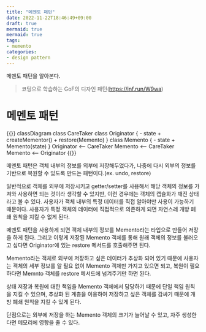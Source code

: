 ```yaml
---
title: "메멘토 패턴"
date: 2022-11-22T18:46:49+09:00
draft: true
mermaid: true
mermaid: true
tags:
- memento
categories:
- design pattern
---
```

메멘토 패턴을 알아본다.
<!--more-->

> 코딩으로 학습하는 GoF의 디자인 패턴(https://inf.run/W9wa)

# 메멘토 패턴

{{<mermaid>}}
classDiagram
    class CareTaker
    class Originator {
        - state
        + createMementor()
        + restore(Memento)
    }
    class Memento {
        - state
        + Memento(state)
    }
    Originator <-- CareTaker
    Memento <-- CareTaker
    Memento <-- Originator
{{</mermaid>}}

메멘토 패턴은 객체 내부의 정보를 외부에 저장해두었다가, 나중에 다시 외부의 정보를 기반으로 복원할 수 있도록 만드는 패턴이다.(ex. undo, restore)

일반적으로 객체를 외부에 저장시키고 getter/setter를 사용해서 해당 객체의 정보를 가져와 사용하면 되는 것이라 생각할 수 있지만, 이런 경우에는 객체의 캡슐화가 깨진 상태라고 볼 수 있다. 사용자가 객체 내부의 특정 데이터를 직접 알아야만 사용이 가능하기 때문이다. 사용자가 특정 객체의 데이터에 직접적으로 의존하게 되면 자연스레 개방 폐쇄 원칙을 지킬 수 없게 된다.

메멘토 패턴을 사용하게 되면 객체 내부의 정보를 Memento라는 타입으로 만들어 저장을 하게 된다. 그리고 이렇게 저장된 Memento 객체를 통해 원래 객체의 정보를 불러오고 싶다면 Originator에 있는 restore 메서드를 호출해주면 된다.

Memento라는 객체로 외부에 저장하고 싶은 데이터가 추상화 되어 있기 때문에 사용자는 객체의 세부 정보를 알 필요 없이 Memento 객체만 가지고 있으면 되고, 복원이 필요하다면 Memnto 객체를 restore 메서드에 넘겨주기만 하면 된다.

상태 저장과 복원에 대한 책임을 Memento 객체에서 담당하기 때문에 단일 책임 원칙을 지킬 수 있으며, 추상화 된 계층을 이용하여 저장하고 싶은 객체를 감싸기 때문에 개방 폐쇄 원칙을 지킬 수 있게 된다.

단점으로는 외부에 저장을 하는 Memento 객체의 크기가 늘어날 수 있고, 자주 생성한다면 메모리에 영향을 줄 수 있다.